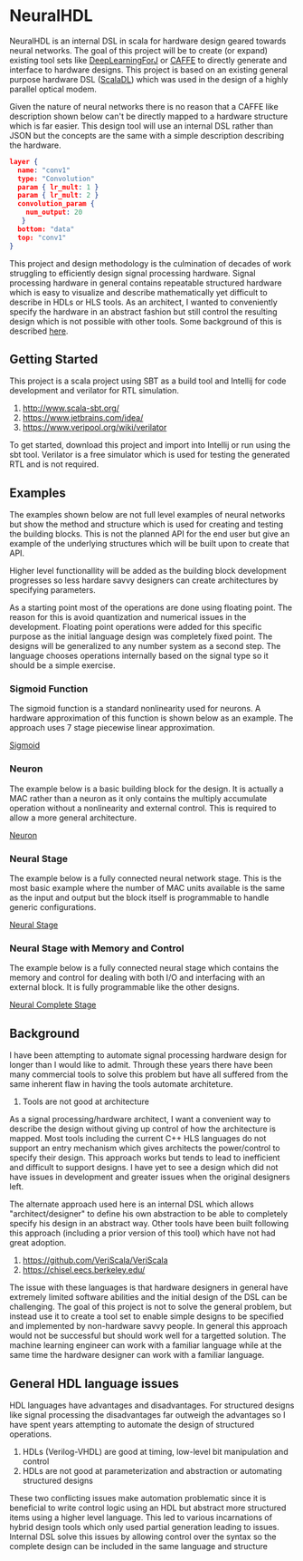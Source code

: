 # NeuralHDL

NeuralHDL is an internal DSL in scala for hardware design geared towards neural networks. The goal of this project will be to create (or expand) existing tool sets like [DeepLearningForJ](https://deeplearning4j.org/) or [CAFFE](http://caffe.berkeleyvision.org/) to directly generate and interface to hardware designs. This project is based on an existing general purpose hardware DSL ([ScalaDL](https://github.com/andywag/ScalaDL)) which was used in the design of a highly parallel optical modem. 

Given the nature of neural networks there is no reason that a CAFFE like description shown below can't be directly mapped to a hardware structure which is far easier. This design tool will use an internal DSL rather than JSON but the concepts are the same with a simple description describing the hardware. 

```json
layer {
  name: "conv1"
  type: "Convolution"
  param { lr_mult: 1 }
  param { lr_mult: 2 }
  convolution_param {
    num_output: 20
   }
  bottom: "data"
  top: "conv1"
}
```

This project and design methodology is the culmination of decades of work struggling to efficiently design signal processing hardware. Signal processing hardware in general contains repeatable structured hardware which is easy to visualize and describe mathematically yet difficult to describe in HDLs or HLS tools. As an architect, I wanted to conveniently specify the hardware in an abstract fashion but still control the resulting design which is not possible with other tools. Some background of this is described [here](#background). 

## Getting Started

This project is a scala project using SBT as a build tool and Intellij for code development and verilator for RTL simulation. 

1. http://www.scala-sbt.org/
2. https://www.jetbrains.com/idea/
3. https://www.veripool.org/wiki/verilator

To get started, download this project and import into Intellij or run using the sbt tool. Verilator is a free simulator which is used for testing the generated RTL and is not required. 

## Examples

The examples shown below are not full level examples of neural networks but show the method and structure which is used for creating and testing the building blocks. This is not the planned API for the end user but give an example of the underlying structures which will be built upon to create that API. 

Higher level functionallity will be added as the building block development progresses so less hardare savvy designers can create architectures by specifying parameters.  

As a starting point most of the operations are done using floating point. The reason for this is avoid quantization and numerical issues in the development. Floating point operations were added for this specific purpose as the initial language design was completely fixed point. The designs will be generalized to any number system as a second step. The language chooses operations internally based on the signal type so it should be a simple exercise.

### Sigmoid Function

The sigmoid function is a standard nonlinearity used for neurons. A hardware approximation of this function is shown below as an example. The approach uses 7 stage piecewise linear approximation. 

[Sigmoid](https://github.com/andywag/NeuralHDL/blob/master/tests/sigmoid/doc/sigmoid_proj.md)

### Neuron

The example below is a basic building block for the design. It is actually a MAC rather than a neuron as it only contains the multiply accumulate operation without a nonlinearity and external control. This is required to allow a more general architecture. 

[Neuron](https://github.com/andywag/NeuralHDL/blob/master/tests/neuron/doc/neuron_proj.md)

### Neural Stage

The example below is a fully connected neural network stage. This is the most basic example where the number of MAC units available is the same as the input and output but the block itself is programmable to handle generic configurations. 

[Neural Stage](https://github.com/andywag/NeuralHDL/blob/master/tests/neuronStage/doc/neuronStage_proj.md)

### Neural Stage with Memory and Control

The example below is a fully connected neural stage which contains the memory and control for dealing with both I/O and interfacing with an external block. It is fully programmable like the other designs. 

[Neural Complete Stage](https://github.com/andywag/NeuralHDL/blob/master/tests/stage/doc/stage_proj.md)

## Background
I have been attempting to automate signal processing hardware design for longer than I would like to admit. Through these years there have been many commercial tools to solve this problem but have all suffered from the same inherent flaw in having the tools automate architeture.  

1. Tools are not good at architecture

As a signal processing/hardware architect, I want a convenient way to describe the design without giving up control of how the architecture is mapped. Most tools including the current C++ HLS languages do not support an entry mechanism which gives architects the power/control to specify their design. This approach works but tends to lead to inefficient and difficult to support designs. I have yet to see a design which did not have issues in development and greater issues when the original designers left.  

The alternate approach used here is an internal DSL which allows "architect/designer" to define his own abstraction to be able to completely specify his design in an abstract way. Other tools have been built following this approach (including a prior version of this tool) which have not had great adoption. 

1. https://github.com/VeriScala/VeriScala
2. https://chisel.eecs.berkeley.edu/

The issue with these languages is that hardware designers in general have extremely limited software abilities and the initial design of the DSL can be challenging. The goal of this project is not to solve the general problem, but instead use it to create a tool set to enable simple designs to be specified and implemented by non-hardware savvy people. In general this approach would not be successful but should work well for a targetted solution. The machine learning engineer can work with a familiar language while at the same time the hardware designer can work with a familiar language. 

## General HDL language issues

HDL languages have advantages and disadvantages. For structured designs like signal processing the disadvantages far outweigh the advantages so I have spent years attempting to automate the design of structured operations. 

1. HDLs (Verilog-VHDL) are good at timing, low-level bit manipulation and control
2. HDLs are not good at parameterization and abstraction or automating structured designs

These two conflicting issues make automation problematic since it is beneficial to write control logic using an HDL but abstract more structured items using a higher level language. This led to various incarnations of hybrid design tools which only used partial generation leading to issues. Internal DSL solve this issues by allowing control over the syntax so the complete design can be included in the same language and structure


